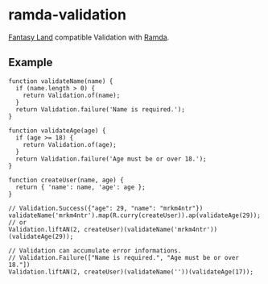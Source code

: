 ramda-validation
=============

[Fantasy Land][1] compatible Validation with [Ramda][2].  

[1]: https://github.com/fantasyland/fantasy-land
[2]: https://github.com/ramda/ramda

Example
--------

    function validateName(name) {
      if (name.length > 0) {
        return Validation.of(name);
      }
      return Validation.failure('Name is required.');
    }

    function validateAge(age) {
      if (age >= 18) {
        return Validation.of(age);
      }
      return Validation.failure('Age must be or over 18.');
    }

    function createUser(name, age) {
      return { 'name': name, 'age': age };
    }

    // Validation.Success({"age": 29, "name": "mrkm4ntr"})
    validateName('mrkm4ntr').map(R.curry(createUser)).ap(validateAge(29));
    // or 
    Validation.liftAN(2, createUser)(validateName('mrkm4ntr'))(validateAge(29));
    
    // Validation can accumulate error informations.
    // Validation.Failure(["Name is required.", "Age must be or over 18."])
    Validation.liftAN(2, createUser)(validateName(''))(validateAge(17));
